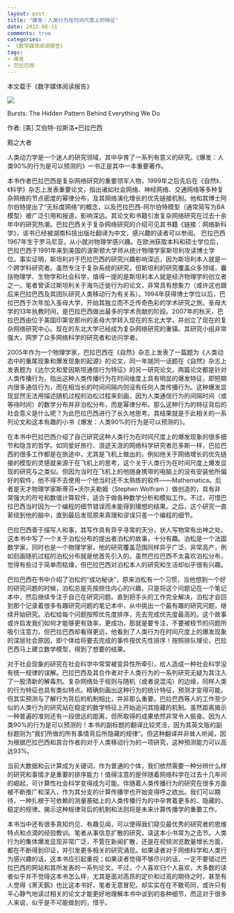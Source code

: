 ```yaml
---
layout: post
title: "爆发：人类行为在时间尺度上的特征"
date: 2012-08-31 
comments: true
categories:
- 《数字媒体阅读报告》
tags:
- 爆发
- 巴拉巴西
---
```



本文载于《数字媒体阅读报告》


![](http://crowdbehaviordotorg.files.wordpress.com/2011/11/burst-the-hidden-pattern-behind-everything-we-do.jpg)

 Bursts: The Hidden Pattern Behind Everything We Do

作者: [美] 艾伯特-拉斯洛•巴拉巴西

黠之大者

人类动力学是一个迷人的研究领域，其中孕育了一系列有意义的研究。《爆发：人类90%的行为是可以预测的》一书正是其中一本重要著作。

本书作者巴拉巴西是复杂网络研究的重要领军人物，1999年之后先后在《自然》、《科学》杂志上发表重要论文，指出诸如社会网络、神经网络、交通网络等多种复杂网络的节点密度的幂律分布，及其网络演化增长的优先链接机制。他和其博士阿尔伯特提出了“无标度网络”的概念，以及巴拉巴西-阿尔伯特模型（通常简写为BA模型）被广泛引用和报道，影响深远。其论文和书籍引发复杂网络研究在过去十余年中的研究热潮。巴拉巴西关于复杂网络研究的介绍可见其书籍《链接：网络新科学》，该书已经被湖南科技出版社翻译为中文，感兴趣的读者可以参阅。
巴拉巴西1967年生于罗马尼亚，从小就对物理学感兴趣。在欧洲获取本科和硕士学位后，巴拉巴西于1991年来到美国的波斯顿大学师从统计物理学家斯坦利攻读博士学位。事实证明，斯坦利对于巴拉巴西的研究兴趣影响深远，因为斯坦利本人就是一个跨学科研究者。虽然专注于复杂系统的研究，但斯坦利的研究覆盖众多领域，囊括物理学、生物学和社会科学，值得一提的是斯坦利本人就是经济物理学的创立者之一。笔者曾读过斯坦利关于海鸟迁徙行为的论文，非常具有想象力（或许这也跟后来巴拉巴西及其团队研究人类移动行为有关系）。1994年获得博士学位以后，巴拉巴西于次年加入圣母大学，开始其独立而不乏传奇色彩的学术研究之旅。圣母大学的13年执教时间，是巴拉巴西做出最多的学术贡献的阶段。2007年的秋天，巴拉巴西由位于美国印第安那州的圣母大学转入现在的东北大学，并创立了现在的复杂网络研究中心。现在的东北大学已经成为复杂网络研究的重镇。其研究小组非常强大，网罗了众多网络科学的研究者和访问学者。

2005年作为一个物理学家，巴拉巴西在《自然》杂志上发表了一篇题为《人类动态中的重尾现象和爆发现象的起源》的论文，同一年就同一话题在《自然》杂志上发表题为《达尔文和爱因斯坦通信行为特征》的另一研究论文。两篇论文都是针对人类传播行为，指出这种人类传播行为在时间维度上具有明显的爆发特征，即短期内很多通信行为，而在相当长的时间间隔内则没有任何人类传播行为。这种爆发显现显然无法用描述随机过程的泊松过程来刻画，因为人类通信行为的间隔时间（或等待时间）的数学分布并非泊松分布，而是幂律分布。那么这种行为的特征背后的社会意义是什么呢？为此巴拉巴西进行了长久地思考。其结果就是于此相关的一系列论文和这本有趣的小书《爆发：人类90%的行为是可以预测的》。

在本书中巴拉巴西介绍了自己研究这种人类行为在时间尺度上的爆发现象的很多细节和隐含的哲学。如同爱好旅行、浪迹天涯的网络科学研究者厄多斯一样，巴拉巴西的很多工作都是在旅途中，尤其是飞机上做出的。例如他关于网络增长的优先链接的模型的灵感就来源于在飞机上的思考，这个关于人类行为在时间尺度上爆发显现的研究与之类似。但因为当时在飞机上的他随身携带的电脑上的没有安装他所偏好的软件，他不得不去使用一个他当时还不太熟练的软件——Mathematica。后者是天才物理学家斯蒂芬•沃尔夫勒姆（Stephen Wolfram ）做创造的，具有非常强大的符号和数值计算软件，适合于做各种数学分析和模拟工作。不过，可惜巴拉巴西当时因为一个编程的细节错误而未能得到理想的结果。之后，这个研究一直萦绕到他的脑中，直到最后发现原来真理和谬误只差一个编程的细节。

巴拉巴西善于描写人和事，其写作具有异乎寻常的天分，状人写物常有出神之处。这本书中写了一个关于泊松分布的提出者泊松的故事，十分有趣。泊松是一个法国数学家，同时也是一个物理学家，他的研究覆盖范围同样异乎广泛，非常高产，例如刻画随机过程的泊松分布就是他首先引入的。虽然巴拉巴西不太喜欢泊松分布，觉得有些过于简单而枯燥，但巴拉巴西对泊松本人的研究和生活却似乎很有兴趣。

巴拉巴西在书中介绍了泊松的“成功秘诀”，原来泊松有一个习惯，当他想到一个好的研究问题的时候，泊松总是先按捺住内心的兴趣，只是将这个问题记在一个笔记本中，然后继续专注于自己在研究问题。直到把手头的工作完全解决，泊松才会回到那个记录着很多有趣研究问题的笔记本中，从中挑出一个最有趣的研究问题，继续开始研究。泊松给每个问题按照优先度排序，先去完成优先度最高的。这个故事或许启发我们如何才能够更有效率，更成功，那就是要专注，不要被枝节的问题所吸引注意力，但巴拉巴西却看得更远，他看到了人类行为在时间尺度上的爆发现象的深层社会原因，即个体给将要去完成的事件按优先性排序！按照排队理论，巴拉巴西马上建立数学模型，得到了想要的结果。

对于社会现象的研究在社会科学中常常被变异性所牵引，给人造成一种社会科学没有统一规律的误解。巴拉巴西及其合作者对于人类行为的一系列研究无疑为其注入了一股清新的解毒剂。复杂网络处于规则与随机（或者说混沌）的边缘，同样人类的行为特征也具有类似特点。精确刻画出这种行为的统计特征，预测才变得可能。但其实预测与了解行为背后的机制相比，并非那么重要。巴拉巴西等人的工作至少似的人类行为的研究站在稳定的数学特征上开始追问其隐藏的机制。虽然距离揭示一种普遍的准则还有一段很远的距离，但所取得的成果依然非常令人振奋。因为人类90%的行为是可以预测的！本书的副标题的翻译比较灵活，因为其英文版的副标题则为“我们所做的所有事情背后所隐藏的规律”。但这种翻译并非耸人听闻，因为根据巴拉巴西和其合作者的对于人类移动行为的一项研究，这种预测能力可以高达93%。

当前大数据和云计算成为关键词，作为普通的个体，我们依然需要一种分辨什么样的研究和事情才是重要的排序能力！值得注意的是伴随着网络科学在过去十几年间的崛起，可计算性社会科学变得成为可能。伴随着人类传播行为的研究在很多方面被不断推广和深入，作为其分支的计算传播学也开始变得呼之欲出。我们可以期待，一种扎根于可依赖的测量基础上的人类传播行为的中孕育着更多的、隐藏的、稳定的规律。揭示这种规律背后的机制和法则将是未来计算传播学的重要工作。

本书当中还有很多真知灼见、有趣见闻，可以使得我们窥见最优秀的研究者的思维特点和点滴的经验教训。笔者从事信息扩散的研究，读这本小书常为之击节。人类行为的集体爆发显现非常广泛，不管在新闻扩散，还是在视频浏览数量增长方面，都在不断得到印证，并引发更多相关的研究涌现。如果读者对于网络科学和人类行为感兴趣的话，这本书应引起重视；如果读者觉得不够尽兴的话，一定不要错过巴拉巴西的网站和其所发表的一系列论文。不过，个人喜欢归个人喜欢，大多数的读者似乎并不觉得这本书怎么样，尤其是面对高昂的定价和过高的期待之时，甚至有人觉得《黑天鹅》也比这本书好，笔者无意冒犯，却实实在在不敢苟同，或许只有平心静气地读过相关的论文才能更好地理解本书中谈到的各种细节，而这对于很多人来说，似乎是不可能做到的，惜乎。
